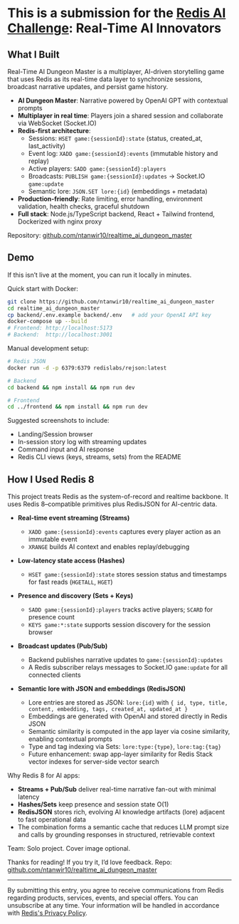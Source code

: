 # This is a submission for the [Redis AI Challenge](https://dev.to/challenges/redis-2025-07-23): Real-Time AI Innovators

## What I Built

Real-Time AI Dungeon Master is a multiplayer, AI-driven storytelling game that uses Redis as its real-time data layer to synchronize sessions, broadcast narrative updates, and persist game history.

- **AI Dungeon Master**: Narrative powered by OpenAI GPT with contextual prompts
- **Multiplayer in real time**: Players join a shared session and collaborate via WebSocket (Socket.IO)
- **Redis-first architecture**:
  - Sessions: `HSET game:{sessionId}:state` (status, created_at, last_activity)
  - Event log: `XADD game:{sessionId}:events` (immutable history and replay)
  - Active players: `SADD game:{sessionId}:players`
  - Broadcasts: `PUBLISH game:{sessionId}:updates` → Socket.IO `game:update`
  - Semantic lore: `JSON.SET lore:{id}` (embeddings + metadata)
- **Production-friendly**: Rate limiting, error handling, environment validation, health checks, graceful shutdown
- **Full stack**: Node.js/TypeScript backend, React + Tailwind frontend, Dockerized with nginx proxy

Repository: [github.com/ntanwir10/realtime_ai_dungeon_master](https://github.com/ntanwir10/realtime_ai_dungeon_master)

## Demo

If this isn’t live at the moment, you can run it locally in minutes.

Quick start with Docker:

```bash
git clone https://github.com/ntanwir10/realtime_ai_dungeon_master
cd realtime_ai_dungeon_master
cp backend/.env.example backend/.env   # add your OpenAI API key
docker-compose up --build
# Frontend: http://localhost:5173
# Backend:  http://localhost:3001
```

Manual development setup:

```bash
# Redis JSON
docker run -d -p 6379:6379 redislabs/rejson:latest

# Backend
cd backend && npm install && npm run dev

# Frontend
cd ../frontend && npm install && npm run dev
```

Suggested screenshots to include:

- Landing/Session browser
- In-session story log with streaming updates
- Command input and AI response
- Redis CLI views (keys, streams, sets) from the README

## How I Used Redis 8

This project treats Redis as the system-of-record and realtime backbone. It uses Redis 8–compatible primitives plus RedisJSON for AI-centric data.

- **Real-time event streaming (Streams)**
  - `XADD game:{sessionId}:events` captures every player action as an immutable event
  - `XRANGE` builds AI context and enables replay/debugging

- **Low-latency state access (Hashes)**
  - `HSET game:{sessionId}:state` stores session status and timestamps for fast reads (`HGETALL`, `HGET`)

- **Presence and discovery (Sets + Keys)**
  - `SADD game:{sessionId}:players` tracks active players; `SCARD` for presence count
  - `KEYS game:*:state` supports session discovery for the session browser

- **Broadcast updates (Pub/Sub)**
  - Backend publishes narrative updates to `game:{sessionId}:updates`
  - A Redis subscriber relays messages to Socket.IO `game:update` for all connected clients

- **Semantic lore with JSON and embeddings (RedisJSON)**
  - Lore entries are stored as JSON: `lore:{id}` with `{ id, type, title, content, embedding, tags, created_at, updated_at }`
  - Embeddings are generated with OpenAI and stored directly in Redis JSON
  - Semantic similarity is computed in the app layer via cosine similarity, enabling contextual prompts
  - Type and tag indexing via Sets: `lore:type:{type}`, `lore:tag:{tag}`
  - Future enhancement: swap app-layer similarity for Redis Stack vector indexes for server-side vector search

Why Redis 8 for AI apps:

- **Streams + Pub/Sub** deliver real-time narrative fan-out with minimal latency
- **Hashes/Sets** keep presence and session state O(1)
- **RedisJSON** stores rich, evolving AI knowledge artifacts (lore) adjacent to fast operational data
- The combination forms a semantic cache that reduces LLM prompt size and calls by grounding responses in structured, retrievable context

Team: Solo project. Cover image optional.

Thanks for reading! If you try it, I’d love feedback. Repo: [github.com/ntanwir10/realtime_ai_dungeon_master](https://github.com/ntanwir10/realtime_ai_dungeon_master)

---

By submitting this entry, you agree to receive communications from Redis regarding products, services, events, and special offers. You can unsubscribe at any time. Your information will be handled in accordance with [Redis's Privacy Policy](https://redis.io/legal/privacy-policy/).
